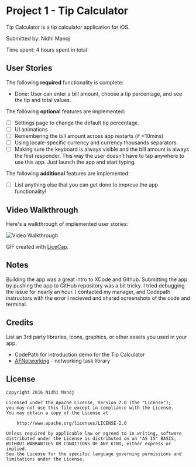 # Project 1 - Tip Calculator

Tip Calculator is a tip calculator application for iOS.

Submitted by: Nidhi Manoj

Time spent: 4 hours spent in total

## User Stories

The following **required** functionality is complete:

* Done: User can enter a bill amount, choose a tip percentage, and see the tip and total values.

The following **optional** features are implemented:
* [ ] Settings page to change the default tip percentage.
* [ ] UI animations
* [ ] Remembering the bill amount across app restarts (if <10mins)
* [ ] Using locale-specific currency and currency thousands separators.
* [ ] Making sure the keyboard is always visible and the bill amount is always the first responder. This way the user doesn't have to tap anywhere to use this app. Just launch the app and start typing.

The following **additional** features are implemented:

- [ ] List anything else that you can get done to improve the app functionality!

## Video Walkthrough

Here's a walkthrough of implemented user stories:

<img src='http://i.imgur.com/HENkvhl.gif' title='Video Walkthrough' width='' alt='Video Walkthrough' />

GIF created with [LiceCap](http://www.cockos.com/licecap/).

## Notes

Building the app was a great intro to XCode and Github. 
Submitting the app by pushing the app to GitHub repository was a bit tricky. I tried debugging the issue for nearly an hour. 
I contacted my manager, and Codepath instructors with the error I recieved and shared screenshots of the code and terminal.

## Credits

List an 3rd party libraries, icons, graphics, or other assets you used in your app.
- CodePath for introduction demo for the Tip Calculator
- [AFNetworking](https://github.com/AFNetworking/AFNetworking) - networking task library

## License

    Copyright 2016 Nidhi Manoj

    Licensed under the Apache License, Version 2.0 (the "License");
    you may not use this file except in compliance with the License.
    You may obtain a copy of the License at

        http://www.apache.org/licenses/LICENSE-2.0

    Unless required by applicable law or agreed to in writing, software
    distributed under the License is distributed on an "AS IS" BASIS,
    WITHOUT WARRANTIES OR CONDITIONS OF ANY KIND, either express or implied.
    See the License for the specific language governing permissions and
    limitations under the License.
